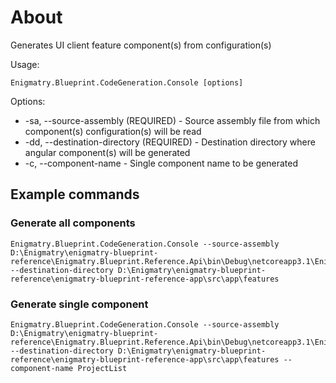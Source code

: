 ﻿# About

Generates UI client feature component(s) from configuration(s)

Usage:

```
Enigmatry.Blueprint.CodeGeneration.Console [options]
```

Options:

* -sa, --source-assembly (REQUIRED) - Source assembly file from which component(s) configuration(s) will be read
* -dd, --destination-directory (REQUIRED) - Destination directory where angular component(s) will be generated
* -c, --component-name - Single component name to be generated

## Example commands

### Generate all components

```
Enigmatry.Blueprint.CodeGeneration.Console --source-assembly D:\Enigmatry\enigmatry-blueprint-reference\Enigmatry.Blueprint.Reference.Api\bin\Debug\netcoreapp3.1\Enigmatry.Blueprint.Reference.Api.dll --destination-directory D:\Enigmatry\enigmatry-blueprint-reference\enigmatry-blueprint-reference-app\src\app\features
```

### Generate single component

```
Enigmatry.Blueprint.CodeGeneration.Console --source-assembly D:\Enigmatry\enigmatry-blueprint-reference\Enigmatry.Blueprint.Reference.Api\bin\Debug\netcoreapp3.1\Enigmatry.Blueprint.Reference.Api.dll --destination-directory D:\Enigmatry\enigmatry-blueprint-reference\enigmatry-blueprint-reference-app\src\app\features --component-name ProjectList
```
